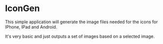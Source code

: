 # IconGen
This simple application will generate the image files needed for the icons for IPhone, IPad and Android.  

It's very basic and just outputs a set of images based on a selected image. 
